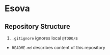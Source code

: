 # Esova

## Repository Structure
1. `.gitignore` ignores local `@TODO/`s
* `README.md` describes content of this repository
